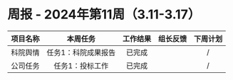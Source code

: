 
# 周报 - 2024年第11周（3.11-3.17）


|  项目名称  | 本周任务 | 工作结果 | 组长反馈 |  下周计划| 
|:----------:|:--------:|:--------:|:--------:|:--------:|
|  科院舆情       | 任务1：科院成果报告    | 已完成      |       | /      |
|  公司任务       | 任务1：投标工作    | 已完成      |       | /      |
